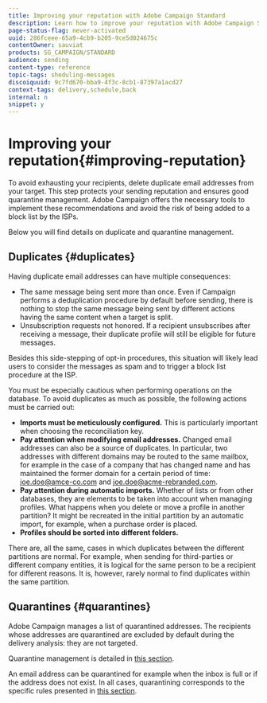 ```yaml
---
title: Improving your reputation with Adobe Campaign Standard
description: Learn how to improve your reputation with Adobe Campaign Standard by managing duplicate email addresses and quarantines.
page-status-flag: never-activated
uuid: 286fceee-65a9-4cb9-b205-9ce5d024675c
contentOwner: sauviat
products: SG_CAMPAIGN/STANDARD
audience: sending
content-type: reference
topic-tags: sheduling-messages
discoiquuid: 9c7fd670-bba9-4f3c-8cb1-87397a1acd27
context-tags: delivery,schedule,back
internal: n
snippet: y
---
```


# Improving your reputation{#improving-reputation}

To avoid exhausting your recipients, delete duplicate email addresses from your target. This step protects your sending reputation and ensures good quarantine management. Adobe Campaign offers the necessary tools to implement these recommendations and avoid the risk of being added to a block list by the ISPs.

Below you will find details on duplicate and quarantine management.

## Duplicates {#duplicates}

Having duplicate email addresses can have multiple consequences:
* The same message being sent more than once. Even if Campaign performs a deduplication procedure by default before sending, there is nothing to stop the same message being sent by different actions having the same content when a target is split.
* Unsubscription requests not honored. If a recipient unsubscribes after receiving a message, their duplicate profile will still be eligible for future messages.

Besides this side-stepping of opt-in procedures, this situation will likely lead users to consider the messages as spam and to trigger a block list procedure at the ISP.

You must be especially cautious when performing operations on the database. To avoid duplicates as much as possible, the following actions must be carried out:
* **Imports must be meticulously configured.** This is particularly important when choosing the reconciliation key.
* **Pay attention when modifying email addresses.** Changed email addresses can also be a source of duplicates. In particular, two addresses with different domains may be routed to the same mailbox, for example in the case of a company that has changed name and has maintained the former domain for a certain period of time: joe.doe@amce-co.com and joe.doe@acme-rebranded.com.
* **Pay attention during automatic imports.** Whether of lists or from other databases, they are elements to be taken into account when managing profiles. What happens when you delete or move a profile in another partition? It might be recreated in the initial partition by an automatic import, for example, when a purchase order is placed.
* **Profiles should be sorted into different folders.**

There are, all the same, cases in which duplicates between the different partitions are normal. For example, when sending for third-parties or different company entities, it is logical for the same person to be a recipient for different reasons. It is, however, rarely normal to find duplicates within the same partition.

## Quarantines {#quarantines}

Adobe Campaign manages a list of quarantined addresses. The recipients whose addresses are quarantined are excluded by default during the delivery analysis: they are not targeted.

Quarantine management is detailed in [this section](../../sending/using/understanding-quarantine-management.md).

An email address can be quarantined for example when the inbox is full or if the address does not exist. In all cases, quarantining corresponds to the specific rules presented in [this section](../../sending/using/understanding-quarantine-management.md#conditions-for-sending-an-address-to-quarantine).
